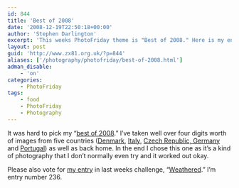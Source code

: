 ```yaml
---
id: 844
title: 'Best of 2008'
date: '2008-12-19T22:50:18+00:00'
author: 'Stephen Darlington'
excerpt: 'This weeks PhotoFriday theme is "Best of 2008." Here is my entry.'
layout: post
guid: 'http://www.zx81.org.uk/?p=844'
aliases: ['/photography/photofriday/best-of-2008.html']
adman_disable:
    - 'on'
categories:
    - PhotoFriday
tags:
    - food
    - PhotoFriday
    - Photography
---
```


It was hard to pick my “[best of 2008](http://www.photofriday.com/archives/challenge/000835.php).” I’ve taken well over four digits worth of images from five countries ([Denmark](/travel/copenhagen-denmark.html), [Italy](/travel/tuscany-italy.html), [Czech Republic, Germany](/travel/cycling-from-the-czech-republic-to-germany.html) and [Portugal](/travel/lisbon-portugal.html)) as well as back home. In the end I chose this one as it’s a kind of photography that I don’t normally even try and it worked out okay.

Please also vote for [my entry](/photography/photofriday/weathered.html) in last weeks challenge, “[Weathered](http://www.photofriday.com/linkviewer.php?id=833).” I’m entry number 236.